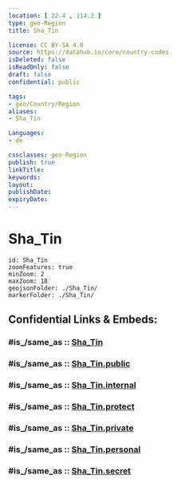 ```yaml
---
location: [ 22.4 , 114.2 ] 
type: geo-Region
title: Sha_Tin

license: CC BY-SA 4.0
source: https://datahub.io/core/country-codes
isDeleted: false
isReadOnly: false
draft: false
confidential: public

tags:
- geo/Country/Region
aliases:
- Sha_Tin

Languages:
- de

cssclasses: geo-Region
publish: true
linkTitle: 
keywords: 
layout: 
publishDate: 
expiryDate: 
---
```


# Sha_Tin

```leaflet
id: Sha_Tin
zoomFeatures: true 
minZoom: 2 
maxZoom: 18
geojsonFolder: ./Sha_Tin/
markerFolder: ./Sha_Tin/
```


## Confidential Links & Embeds: 

### #is_/same_as :: [Sha_Tin](/_Standards/Earth/Continent/Asia/Asia~East/China/Hong_Kong/Counties/Sha_Tin.md) 

### #is_/same_as :: [Sha_Tin.public](/_public/Earth/Continent/Asia/Asia~East/China/Hong_Kong/Counties/Sha_Tin.public.md) 

### #is_/same_as :: [Sha_Tin.internal](/_internal/Earth/Continent/Asia/Asia~East/China/Hong_Kong/Counties/Sha_Tin.internal.md) 

### #is_/same_as :: [Sha_Tin.protect](/_protect/Earth/Continent/Asia/Asia~East/China/Hong_Kong/Counties/Sha_Tin.protect.md) 

### #is_/same_as :: [Sha_Tin.private](/_private/Earth/Continent/Asia/Asia~East/China/Hong_Kong/Counties/Sha_Tin.private.md) 

### #is_/same_as :: [Sha_Tin.personal](/_personal/Earth/Continent/Asia/Asia~East/China/Hong_Kong/Counties/Sha_Tin.personal.md) 

### #is_/same_as :: [Sha_Tin.secret](/_secret/Earth/Continent/Asia/Asia~East/China/Hong_Kong/Counties/Sha_Tin.secret.md)

